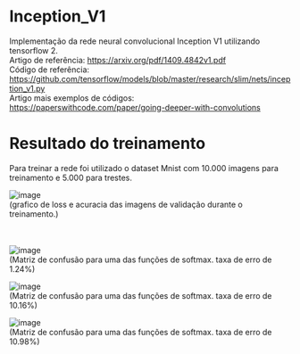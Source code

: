 # Inception_V1
Implementação da rede neural convolucional Inception V1 utilizando tensorflow 2.  <br/>
Artigo de referência: https://arxiv.org/pdf/1409.4842v1.pdf  <br/>
Código de referência: https://github.com/tensorflow/models/blob/master/research/slim/nets/inception_v1.py <br/>
Artigo mais exemplos de códigos: https://paperswithcode.com/paper/going-deeper-with-convolutions  <br/>

# Resultado do treinamento
Para treinar a rede foi utilizado o dataset Mnist com 10.000 imagens para treinamento e 5.000 para trestes.

![image](https://github.com/MarcosVeniciu/Inception_V1/assets/42542651/bdec97aa-a6a8-4784-94b4-7f48da80215c) <br/>
(grafico de loss e acuracia das imagens de validação durante o treinamento.) <br/><br/><br/>

![image](https://github.com/MarcosVeniciu/Inception_V1/assets/42542651/41a4a7fd-0674-4f78-ae9e-e9383601f1c5)  <br/>
(Matriz de confusão para uma das funções de softmax. taxa de erro de 1.24%)

![image](https://github.com/MarcosVeniciu/Inception_V1/assets/42542651/763d4936-1b01-459c-b686-7af941a6b3ad)  <br/>
(Matriz de confusão para uma das funções de softmax. taxa de erro de 10.16%)

![image](https://github.com/MarcosVeniciu/Inception_V1/assets/42542651/bc3b1fba-8b91-4141-a028-ac1a57c5c923)  <br/>
(Matriz de confusão para uma das funções de softmax. taxa de erro de 10.98%)
